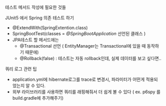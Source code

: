테스트 메서드 작성에 필요한 것들

JUnit5 에서 Spring 의존 테스트 하기

- @ExtendWith(SpringExtention.class)
- SpringBootTest(classes = *@SpringBootApplication* 선언된 클래스 )
- JPA테스트 할 메서드에는
  - @Transactional 선언 ( EntityManager는 Transactional에 있을 때 동작하기 때문에)
  - @Rollback(false) : 테스트는 자동 rollback인데, 실제 데이터를 보고 싶다면..

쿼리 로그 관련 팁

- application.yml에 hibernate로그를 trace로 변경시, 파라미터가 어떤게 적용되었는지 알 수 있다.
- 외부 라이브러리를 사용하면 쿼리를 래핑해줘서 더 쉽게 볼 수 있다 ( ex. p6spy 를 build.gradle에 추가해주기)